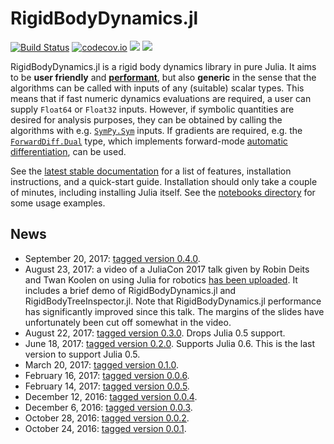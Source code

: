 # RigidBodyDynamics.jl

[![Build Status](https://travis-ci.org/tkoolen/RigidBodyDynamics.jl.svg?branch=master)](https://travis-ci.org/tkoolen/RigidBodyDynamics.jl)
[![codecov.io](https://codecov.io/github/tkoolen/RigidBodyDynamics.jl/coverage.svg?branch=master)](https://codecov.io/github/tkoolen/RigidBodyDynamics.jl?branch=master)
[![](https://img.shields.io/badge/docs-latest-blue.svg)](https://tkoolen.github.io/RigidBodyDynamics.jl/latest)
[![](https://img.shields.io/badge/docs-stable-blue.svg)](https://tkoolen.github.io/RigidBodyDynamics.jl/stable)

RigidBodyDynamics.jl is a rigid body dynamics library in pure Julia. It aims to be **user friendly** and [**performant**](https://github.com/tkoolen/RigidBodyDynamics.jl/blob/master/docs/src/benchmarks.md), but also **generic** in the sense that the algorithms can be called with inputs of any (suitable) scalar types. This means that if fast numeric dynamics evaluations are required, a user can supply `Float64` or `Float32` inputs. However, if symbolic quantities are desired for analysis purposes, they can be obtained by calling the algorithms with e.g. [`SymPy.Sym`](https://github.com/JuliaPy/SymPy.jl) inputs. If gradients are required, e.g. the [`ForwardDiff.Dual`](https://github.com/JuliaDiff/ForwardDiff.jl) type, which implements forward-mode [automatic differentiation](https://en.wikipedia.org/wiki/Automatic_differentiation), can be used.

See the [latest stable documentation](https://tkoolen.github.io/RigidBodyDynamics.jl/stable/) for a list of features, installation instructions, and a quick-start guide. Installation should only take a couple of minutes, including installing Julia itself. See the [notebooks directory](https://github.com/tkoolen/RigidBodyDynamics.jl/tree/master/notebooks) for some usage examples.

## News
* September 20, 2017: [tagged version 0.4.0](https://github.com/tkoolen/RigidBodyDynamics.jl/releases/tag/v0.4.0).
* August 23, 2017: a video of a JuliaCon 2017 talk given by Robin Deits and Twan Koolen on using Julia for robotics [has been uploaded](https://www.youtube.com/watch?v=gPYc77M90Qg). It includes a brief demo of RigidBodyDynamics.jl and RigidBodyTreeInspector.jl. Note that RigidBodyDynamics.jl performance has significantly improved since this talk. The margins of the slides have unfortunately been cut off somewhat in the video.
* August 22, 2017: [tagged version 0.3.0](https://github.com/tkoolen/RigidBodyDynamics.jl/releases/tag/v0.3.0). Drops Julia 0.5 support.
* June 18, 2017: [tagged version 0.2.0](https://github.com/JuliaLang/METADATA.jl/pull/9814). Supports Julia 0.6. This is the last version to support Julia 0.5.
* March 20, 2017: [tagged version 0.1.0](https://github.com/JuliaLang/METADATA.jl/pull/8431).
* February 16, 2017: [tagged version 0.0.6](https://github.com/JuliaLang/METADATA.jl/pull/7989).
* February 14, 2017: [tagged version 0.0.5](https://github.com/JuliaLang/METADATA.jl/pull/7953).
* December 12, 2016: [tagged version 0.0.4](https://github.com/JuliaLang/METADATA.jl/pull/7256).
* December 6, 2016: [tagged version 0.0.3](https://github.com/JuliaLang/METADATA.jl/pull/7183).
* October 28, 2016: [tagged version 0.0.2](https://github.com/JuliaLang/METADATA.jl/pull/6896).
* October 24, 2016: [tagged version 0.0.1](https://github.com/JuliaLang/METADATA.jl/pull/6831).
